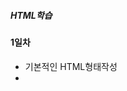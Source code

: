##### HTML학습

#### 1일차
- 기본적인 HTML형태작성
- <style>을 이용하여 텍스트 형태변환
- <a>태그를 이용하여 웹페이지 태그만들기

![a태그](https://raw.githubusercontent.com/Hsegunn/HTMLStudy/main/image/image1.png)

#### 2일차
- 텍스트 폰트 변경하기
- 태그를 이용하여 리스트 만들기
- 테이블태그를 이용하여 표 만들기

![테이블](https://raw.githubusercontent.com/Hsegunn/HTMLStudy/main/image/image2.png)

- 웹페이지에 사진띄우기, 동영상 및 오디오 재생하기

![사진](https://raw.githubusercontent.com/Hsegunn/HTMLStudy/main/image/image3.png)

#### 3일차
- form 태그를 이용한 html 학습

![form태그](https://raw.githubusercontent.com/Hsegunn/HTMLStudy/main/image/image4.png)

#### 4일차
- HTML 태그성질 학습
- 태그 성질에 따른 분류
    - 블록 요소 태그
        - html, body, div, p, ul, ol, li, dl, dt ...
        - 기본 가로 공간의 크기가 부모태그와 동일하게 인식
        - 연속해서 작성하면 세로로 배열됨
        - 공간값이 적용됨(w, h)
    - 인라인 요소 태그
        - a, span, strong, i, em ...
        - 기본 가로 공간의 크기가 안쪽에 포함된 내용만큼만 인식(CONTENT)
        - 연속해서 작성하면 가로로 배열됨
        - 공간값이 적용 안됨
    - 인라인 블록요소 태그
        - img, input, button ...
        - 기본 가로 공간의 크기가 안쪽에 포함된 내용만큼 인식
        - 연속해서 작성하면 가로배열
        - 공간값이 적용됨
- CSS 학습

#### 5일차
- CSS 선택자 학습
    - 구조 선택자: 특정 위치에 있는 태그를 선택할 때 사용
    - 속성 선택자: input 태그의 type속성에 사용
    - 상태 선택자: 입력 양식의 상태를 선택할 때 사용
    - 반응 선택자: 사용자가 마우스로 특정한 행동을 취했을 때 CSS 속성을 지정 할 수 있음

    ![반응 선택자](https://raw.githubusercontent.com/Hsegunn/HTMLStudy/main/image/image5.gif)

#### 6일차
- CSS 학습
    - CSS display학습
    - border를 이용하여 body 꾸미기

    ![borderSolid](https://raw.githubusercontent.com/Hsegunn/HTMLStudy/main/image/image6.png)

    - background 이미지 삽입

    ![backgroundIMG](https://raw.githubusercontent.com/Hsegunn/HTMLStudy/main/image/image7.png)

#### 7일차
- CSS 학습
    - font-family를 이용하여 글꼴바꾸기
    - text-align을 이용하여 글 정렬하기
    - text-shadow를 이용하여 글에 그림자넣기
    - position을 이용하여 도형의 위치를 지정

#### 8일차
- CSS 단위 적용기준
    - 부모요소에 따라서 사이즈가 변경되어야 하는 경우: % , em
      그렇지 않을 경우: 뷰포트, rem
    - 요소의 너비 또는 높이에 따라서 사이즈가 변경되어야 하는 경우: % , 뷰포트
      폰트에 따라서 크기가 변경될 경우: em, rem
    - em VS rem
        - rem은 루트요소에 있는 폰트 사이즈에 따라서 크기가 결정됨
        - em은 부모요소에 있는 폰트 사이즈에 따라서 크기가 결정됨

#### 9일차
- CSS 미디어 쿼리 (미디어 쿼리문사용 시 띄어쓰기 주의할 것 띄어쓰기를 안하면 적용이 안됨)
    - @media screen and (max-width: 767px): 뷰포트의 가로너비가 767px 이상인 경우 적용 

#### 10일차
- 자바 스크립트 학습
    - 전역변수와 지역변수
    - 함수 호이스팅
    - 동적타입
    - 반복문과 조건문
- 학습 내용을 바탕으로 예제문제 풀이

#### 11일차
- 자바 스크립트 학습
    - 함수와 파라미터
    - 반복문을 활용한 배열출력
    - 화살표 함수와 콜백함수

#### 12일차
- 자바 스크립트 학습
    - 클래스 학습
    - HTMLCollection : javascript가 문서객체에 접근해서 받아오는 리턴타입(배열)
    - HTMLCollection 객체를 반환하는 메서드(DOM요소에 접근)
        - getElementByTagName('name')
        - getElementByClassName('name')
        - getElementById('id')

#### 13일차
- 자바 스크립트 내용정리
    - DOM (Document Object Model)
        - 자바스크립트를 HTML에 적용하기 위해서 HTML의 요소를 문서객체형태로 이해하는 것
    - DOM API
        - Document : <html> dom 트리의 루트노드 (문서전체)
        - Element : 각 태그
        - arribute : 속성
        - style : css
        - collection : 배열..
    - textContent : 노드의 text에 접근하여 출력

#### 14일차
- 자바 스크립트 학습
    - async
        - callback: js에서 함수는 object. 그래서, 함수는 다른 함수의 인자로 쓰일 수도 어떤 함수에 의해 리턴 될 
                    수도 있음. 이런 함수를 고차 함수. 결국, 인자로 넘겨지는 함수를 콜백 함수라고 한다
        - async await
            - promise: 콜백함수 대신에 사용하는 비동기 오브젝트, producer와 consumer를 연결해주는 js객체
            - Producer: promise를 사용해서 비동기 실행함수를 만들고 실행결과 성공하면 resolve(value)호출,
                        결과값을 consumer에게 전달 실패하면 reject(error)를 전달
            - 상태: 대기(pending), 거절(reject), 이행(fulfilled)
            - consumer: then()